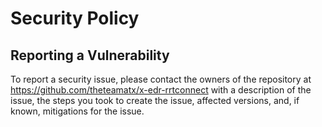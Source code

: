 # Security Policy

## Reporting a Vulnerability

To report a security issue, please contact the owners of the repository at https://github.com/theteamatx/x-edr-rrtconnect
with a description of the issue, the steps you took to create the issue, affected versions, and,
if known, mitigations for the issue.
